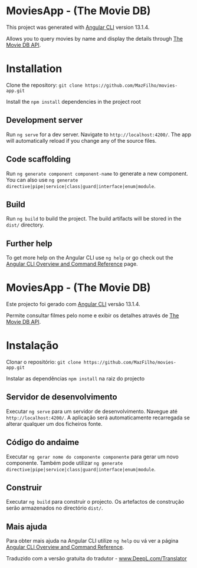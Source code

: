 # MoviesApp - (The Movie DB)

This project was generated with [Angular CLI](https://github.com/angular/angular-cli) version 13.1.4.

Allows you to query movies by name and display the details through [The Movie DB API](https://www.themoviedb.org/documentation/api).

# Installation

Clone the repository: `git clone https://github.com/MazFilho/movies-app.git`

Install the `npm install` dependencies in the project root

## Development server

Run `ng serve` for a dev server. Navigate to `http://localhost:4200/`. The app will automatically reload if you change any of the source files.

## Code scaffolding

Run `ng generate component component-name` to generate a new component. You can also use `ng generate directive|pipe|service|class|guard|interface|enum|module`.

## Build

Run `ng build` to build the project. The build artifacts will be stored in the `dist/` directory.

## Further help

To get more help on the Angular CLI use `ng help` or go check out the [Angular CLI Overview and Command Reference](https://angular.io/cli) page.

#

# MoviesApp - (The Movie DB)

Este projecto foi gerado com [Angular CLI](https://github.com/angular/angular-cli) versão 13.1.4.

Permite consultar filmes pelo nome e exibir os detalhes através de [The Movie DB API](https://www.themoviedb.org/documentation/api).

# Instalação

Clonar o repositório: `git clone https://github.com/MazFilho/movies-app.git`

Instalar as dependências `npm install` na raiz do projecto

## Servidor de desenvolvimento

Executar `ng serve` para um servidor de desenvolvimento. Navegue até `http://localhost:4200/`. A aplicação será automaticamente recarregada se alterar qualquer um dos ficheiros fonte.

## Código do andaime

Executar `ng gerar nome do componente componente` para gerar um novo componente. Também pode utilizar `ng generate directive|pipe|service|class|guard|interface|enum|module`.

## Construir

Executar `ng build` para construir o projecto. Os artefactos de construção serão armazenados no directório `dist/`.

## Mais ajuda

Para obter mais ajuda na Angular CLI utilize `ng help` ou vá ver a página [Angular CLI Overview and Command Reference](https://angular.io/cli).

Traduzido com a versão gratuita do tradutor - www.DeepL.com/Translator
